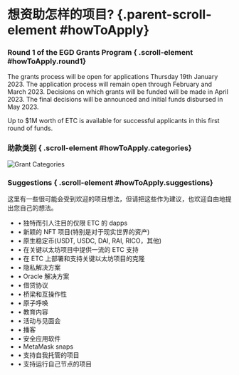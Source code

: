# 想资助怎样的项目? {.parent-scroll-element #howToApply}

### Round 1 of the EGD Grants Program { .scroll-element #howToApply.round1}

The grants process will be open for applications Thursday 19th January 2023. The application process will remain open through February and March 2023. Decisions on which grants will be funded will be made in April 2023. The final decisions will be announced and initial funds disbursed in May 2023.

Up to $1M worth of ETC is available for successful applicants in this first round of funds.

### 助款类别 { .scroll-element #howToApply.categories}

![Grant Categories](grant-categories.png)

### Suggestions { .scroll-element #howToApply.suggestions}

这里有一些很可能会受到欢迎的项目想法，但请把这些作为建议，也欢迎自由地提出您自己的想法。

- • 独特而引人注目的仅限 ETC 的 dapps
- • 新颖的 NFT 项目(特别是对于现实世界的资产)
- • 原生稳定币(USDT, USDC, DAI, RAI, RICO，其他)
- • 在关键以太坊项目中提供一流的 ETC 支持
- • 在 ETC 上部署和支持关键以太坊项目的克隆
- • 隐私解决方案
- • Oracle 解决方案
- • 借贷协议
- • 桥梁和互操作性
- • 原子呼唤
- • 教育内容
- • 活动与见面会
- • 播客
- • 安全应用软件
- • MetaMask snaps
- • 支持自我托管的项目
- • 支持运行自己节点的项目
